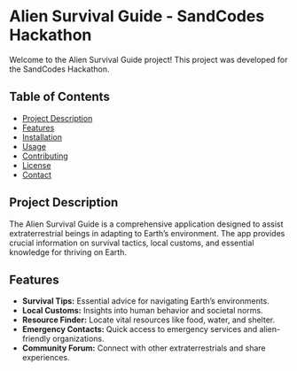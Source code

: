 # Alien Survival Guide - SandCodes Hackathon

Welcome to the Alien Survival Guide project! This project was developed for the SandCodes Hackathon.

## Table of Contents

- [Project Description](#project-description)
- [Features](#features)
- [Installation](#installation)
- [Usage](#usage)
- [Contributing](#contributing)
- [License](#license)
- [Contact](#contact)

## Project Description

The Alien Survival Guide is a comprehensive application designed to assist extraterrestrial beings in adapting to Earth’s environment. The app provides crucial information on survival tactics, local customs, and essential knowledge for thriving on Earth.

## Features

- **Survival Tips:** Essential advice for navigating Earth’s environments.
- **Local Customs:** Insights into human behavior and societal norms.
- **Resource Finder:** Locate vital resources like food, water, and shelter.
- **Emergency Contacts:** Quick access to emergency services and alien-friendly organizations.
- **Community Forum:** Connect with other extraterrestrials and share experiences.
